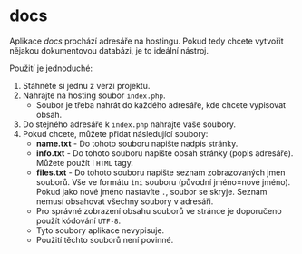 # docs

Aplikace *docs* prochází adresáře na hostingu. Pokud tedy chcete vytvořit nějakou dokumentovou databázi, je to ideální nástroj.

Použití je jednoduché:
1. Stáhněte si jednu z verzí projektu.
2. Nahrajte na hosting soubor `index.php`.
	- Soubor je třeba nahrát do každého adresáře, kde chcete vypisovat obsah.
3. Do stejného adresáře k `index.php` nahrajte vaše soubory.
4. Pokud chcete, můžete přidat následující soubory:
    - **name.txt** - Do tohoto souboru napište nadpis stránky.
    - **info.txt** - Do tohoto souboru napište obsah stránky (popis adresáře). Můžete použít i `HTML` tagy.
    - **files.txt** - Do tohoto souboru napište seznam zobrazovaných jmen souborů. Vše ve formátu `ini` souboru (původní jméno=nové jméno). Pokud jako nové jméno nastavíte `.`, soubor se skryje. Seznam nemusí obsahovat všechny soubory v adresáři.
    - Pro správné zobrazení obsahu souborů ve stránce je doporučeno použít kódování `UTF-8`.
    - Tyto soubory aplikace nevypisuje.
    - Použití těchto souborů není povinné.
